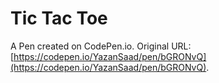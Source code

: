 # Tic Tac Toe

A Pen created on CodePen.io. Original URL: [https://codepen.io/YazanSaad/pen/bGRONvQ](https://codepen.io/YazanSaad/pen/bGRONvQ).



